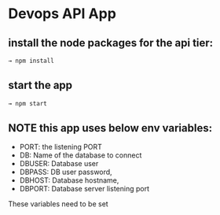 # Devops API App

## install the node packages for the api tier:

```sh
→ npm install
```

## start the app

```sh
→ npm start
```

## NOTE this app uses below env variables:

- PORT: the listening PORT
- DB: Name of the database to connect
- DBUSER: Database user
- DBPASS: DB user password,
- DBHOST: Database hostname,
- DBPORT: Database server listening port

These variables need to be set
